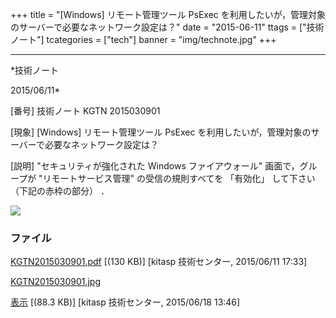 ﻿+++
title = "[Windows] リモート管理ツール PsExec を利用したいが，管理対象のサーバーで必要なネットワーク設定は？"
date = "2015-06-11"
ttags = ["技術ノート"]
tcategories = ["tech"]
banner = "img/technote.jpg"
+++

-----------------------------------------------------------------------------------------------------------------------------

*技術ノート

2015/06/11*


[番号]
技術ノート KGTN 2015030901

[現象]
[Windows] リモート管理ツール PsExec
を利用したいが，管理対象のサーバーで必要なネットワーク設定は？

[説明]
"セキュリティが強化された Windows ファイアウォール" 画面で，グループが
"リモートサービス管理" の受信の規則すべてを 「有効化」 して下さい
（下記の赤枠の部分） ．

![](http://techreport.kitasp.net/attachments/download/1981/KGTN2015030901.jpg)


### ファイル

 
 


[KGTN2015030901.pdf](http://techreport.kitasp.net/attachments/download/1871/KGTN2015030901.pdf)
 [(130 KB)] [kitasp 技術センター, 2015/06/11
17:33]

[KGTN2015030901.jpg](http://techreport.kitasp.net/attachments/download/1981/KGTN2015030901.jpg)

[表示](http://techreport.kitasp.net/attachments/1981/KGTN2015030901.jpg "表示")
 [(88.3 KB)] [kitasp 技術センター, 2015/06/18
13:46]


 


 

